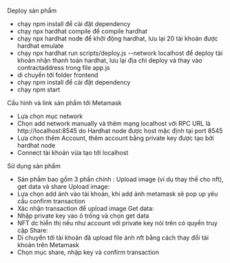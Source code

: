Deploy sản phẩm
- chạy npm install để cài đặt dependency
- chạy npx hardhat compile để compile hardhat
- chạy npx hardhat node để khởi động hardhat, lưu lại 20 tài khoản được hardhat emulate
- chạy npx hardhat run scripts/deploy.js --network localhost để deploy tài khoản nhận thanh toán hardhat, lưu lại địa chỉ deploy và thay vào contractaddress trong file app.js
- di chuyển tới folder frontend
- chạy npm install để cài đặt dependency
- chạy npm start

Cấu hình và link sản phẩm tới Metamask
- Lựa chọn mục network
- Chọn add network manually và thêm mạng localhost với RPC URL là http://localhost:8545 do Hardhat node được host mặc định tại port 8545
- Lựa chọn thêm Account, thêm account bằng private key được tạo bởi hardhat node
- Connect tài khoản vừa tạo tới localhost

Sử dụng sản phẩm
- Sản phầm bao gồm 3 phần chính : Upload image (ví dụ thay thế cho nft), get data và share
Upload image:
- Lựa chọn add ảnh vào tài khoản, khi add ảnh metamask sẽ pop up yêu cầu confirm transaction
- Xác nhận transaction để upload image
Get data:
- Nhập private key vào ô trống và chọn get data
- NFT dc hiển thị nếu như account với private key nói trên có quyền truy cập
Share:
- Di chuyển tới tài khoản đã upload file ảnh nft bằng cách thay đổi tài khoản trên Metamask
- Chọn mục share, nhập key và confirm transaction

  
